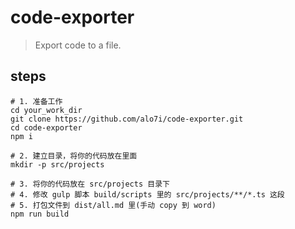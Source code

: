 # code-exporter
> Export code to a file.

## steps
```shell
# 1. 准备工作
cd your_work_dir
git clone https://github.com/alo7i/code-exporter.git
cd code-exporter
npm i

# 2. 建立目录，将你的代码放在里面
mkdir -p src/projects

# 3. 将你的代码放在 src/projects 目录下
# 4. 修改 gulp 脚本 build/scripts 里的 src/projects/**/*.ts 这段
# 5. 打包文件到 dist/all.md 里(手动 copy 到 word)
npm run build
```
